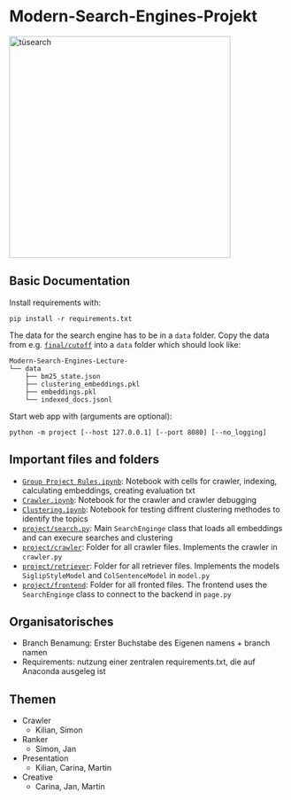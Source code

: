 # Modern-Search-Engines-Projekt

<img height="400" alt="tüsearch" src="https://github.com/user-attachments/assets/eba5d548-4afe-4876-9f8d-afd2b19bfc76" />

## Basic Documentation

Install requirements with:
```
pip install -r requirements.txt
```

The data for the search engine has to be in a `data` folder. Copy the data from e.g. [`final/cutoff`](https://github.com/Cari1111/Modern-Search-Engines-Lecture/tree/extra/final_data/cutoff) into a `data` folder which should look like:

```
Modern-Search-Engines-Lecture-
└── data
    ├── bm25_state.json
    ├── clustering_embeddings.pkl
    ├── embeddings.pkl
    └── indexed_docs.jsonl
```

Start web app with (arguments are optional):

```
python -m project [--host 127.0.0.1] [--port 8080] [--no_logging]
```

## Important files and folders

- [`Group Project Rules.ipynb`](https://github.com/Cari1111/Modern-Search-Engines-Lecture/blob/main/Group%20Project%20Rules.ipynb): Notebook with cells for crawler, indexing, calculating embeddings, creating evaluation txt
- [`Crawler.ipynb`](https://github.com/Cari1111/Modern-Search-Engines-Lecture/blob/main/Crawler.ipynb): Notebook for the crawler and crawler debugging
- [`Clustering.ipynb`](https://github.com/Cari1111/Modern-Search-Engines-Lecture/blob/main/Clustering.ipynb): Notebook for testing diffrent clustering methodes to identify the topics
- [`project/search.py`](https://github.com/Cari1111/Modern-Search-Engines-Lecture/blob/main/project/search.py): Main `SearchEnginge` class that loads all embeddings and can execure searches and clustering
- [`project/crawler`](https://github.com/Cari1111/Modern-Search-Engines-Lecture/tree/main/project/crawler): Folder for all crawler files. Implements the crawler  in `crawler.py`
- [`project/retriever`](https://github.com/Cari1111/Modern-Search-Engines-Lecture/tree/main/project/retriever): Folder for all retriever files. Implements the models `SiglipStyleModel` and `ColSentenceModel` in `model.py`
- [`project/frontend`](https://github.com/Cari1111/Modern-Search-Engines-Lecture/tree/main/project/frontend): Folder for all fronted files. The frontend uses the `SearchEnginge` class to connect to the backend in `page.py`

## Organisatorisches
- Branch Benamung: Erster Buchstabe des Eigenen namens + branch namen
- Requirements: nutzung einer zentralen requirements.txt, die auf Anaconda ausgeleg ist

## Themen
- Crawler
  - Kilian, Simon
- Ranker
  - Simon, Jan
- Presentation
  - Kilian, Carina, Martin
- Creative
  - Carina, Jan, Martin

